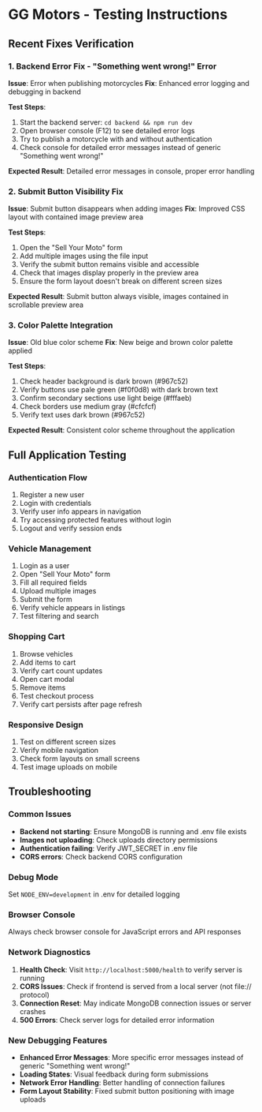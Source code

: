 # GG Motors - Testing Instructions

## Recent Fixes Verification

### 1. Backend Error Fix - "Something went wrong!" Error
**Issue**: Error when publishing motorcycles
**Fix**: Enhanced error logging and debugging in backend

**Test Steps**:
1. Start the backend server: `cd backend && npm run dev`
2. Open browser console (F12) to see detailed error logs
3. Try to publish a motorcycle with and without authentication
4. Check console for detailed error messages instead of generic "Something went wrong!"

**Expected Result**: Detailed error messages in console, proper error handling

### 2. Submit Button Visibility Fix
**Issue**: Submit button disappears when adding images
**Fix**: Improved CSS layout with contained image preview area

**Test Steps**:
1. Open the "Sell Your Moto" form
2. Add multiple images using the file input
3. Verify the submit button remains visible and accessible
4. Check that images display properly in the preview area
5. Ensure the form layout doesn't break on different screen sizes

**Expected Result**: Submit button always visible, images contained in scrollable preview area

### 3. Color Palette Integration
**Issue**: Old blue color scheme
**Fix**: New beige and brown color palette applied

**Test Steps**:
1. Check header background is dark brown (#967c52)
2. Verify buttons use pale green (#f0f0d8) with dark brown text
3. Confirm secondary sections use light beige (#fffaeb)
4. Check borders use medium gray (#cfcfcf)
5. Verify text uses dark brown (#967c52)

**Expected Result**: Consistent color scheme throughout the application

## Full Application Testing

### Authentication Flow
1. Register a new user
2. Login with credentials
3. Verify user info appears in navigation
4. Try accessing protected features without login
5. Logout and verify session ends

### Vehicle Management
1. Login as a user
2. Open "Sell Your Moto" form
3. Fill all required fields
4. Upload multiple images
5. Submit the form
6. Verify vehicle appears in listings
7. Test filtering and search

### Shopping Cart
1. Browse vehicles
2. Add items to cart
3. Verify cart count updates
4. Open cart modal
5. Remove items
6. Test checkout process
7. Verify cart persists after page refresh

### Responsive Design
1. Test on different screen sizes
2. Verify mobile navigation
3. Check form layouts on small screens
4. Test image uploads on mobile

## Troubleshooting

### Common Issues
- **Backend not starting**: Ensure MongoDB is running and .env file exists
- **Images not uploading**: Check uploads directory permissions
- **Authentication failing**: Verify JWT_SECRET in .env file
- **CORS errors**: Check backend CORS configuration

### Debug Mode
Set `NODE_ENV=development` in .env for detailed logging

### Browser Console
Always check browser console for JavaScript errors and API responses

### Network Diagnostics
1. **Health Check**: Visit `http://localhost:5000/health` to verify server is running
2. **CORS Issues**: Check if frontend is served from a local server (not file:// protocol)
3. **Connection Reset**: May indicate MongoDB connection issues or server crashes
4. **500 Errors**: Check server logs for detailed error information

### New Debugging Features
- **Enhanced Error Messages**: More specific error messages instead of generic "Something went wrong!"
- **Loading States**: Visual feedback during form submissions
- **Network Error Handling**: Better handling of connection failures
- **Form Layout Stability**: Fixed submit button positioning with image uploads